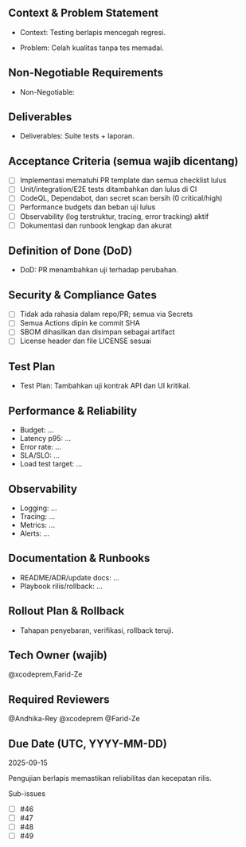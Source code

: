 <!-- AUTO:ENTERPRISE_TEMPLATE_V1 BEGIN -->
<!-- epic:#83 domain:6:Strategi testing menyeluruh generated:2025-08-23T18:25:12.163Z -->
## Context & Problem Statement
- Context: Testing berlapis mencegah regresi.

- Problem: Celah kualitas tanpa tes memadai.

## Non-Negotiable Requirements
- Non-Negotiable:

## Deliverables
- Deliverables: Suite tests + laporan.

## Acceptance Criteria (semua wajib dicentang)
- [ ] Implementasi mematuhi PR template dan semua checklist lulus
- [ ] Unit/integration/E2E tests ditambahkan dan lulus di CI
- [ ] CodeQL, Dependabot, dan secret scan bersih (0 critical/high)
- [ ] Performance budgets dan beban uji lulus
- [ ] Observability (log terstruktur, tracing, error tracking) aktif
- [ ] Dokumentasi dan runbook lengkap dan akurat

## Definition of Done (DoD)
- DoD: PR menambahkan uji terhadap perubahan.

## Security & Compliance Gates
- [ ] Tidak ada rahasia dalam repo/PR; semua via Secrets
- [ ] Semua Actions dipin ke commit SHA
- [ ] SBOM dihasilkan dan disimpan sebagai artifact
- [ ] License header dan file LICENSE sesuai

## Test Plan
- Test Plan: Tambahkan uji kontrak API dan UI kritikal.

## Performance & Reliability
- Budget: ...
- Latency p95: ...
- Error rate: ...
- SLA/SLO: ...
- Load test target: ...

## Observability
- Logging: ...
- Tracing: ...
- Metrics: ...
- Alerts: ...

## Documentation & Runbooks
- README/ADR/update docs: ...
- Playbook rilis/rollback: ...

## Rollout Plan & Rollback
- Tahapan penyebaran, verifikasi, rollback teruji.

## Tech Owner (wajib)
@xcodeprem,Farid-Ze

## Required Reviewers
@Andhika-Rey @xcodeprem @Farid-Ze

## Due Date (UTC, YYYY-MM-DD)
2025-09-15
<!-- AUTO:ENTERPRISE_TEMPLATE_V1 END -->

Pengujian berlapis memastikan reliabilitas dan kecepatan rilis.

Sub-issues
- [ ] #46
- [ ] #47
- [ ] #48
- [ ] #49
